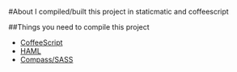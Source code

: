 #About
I compiled/built this project in staticmatic and coffeescript

##Things you need to compile this project
- [CoffeeScript](http://jashkenas.github.com/coffee-script/)
- [HAML](http://haml-lang.com)
- [Compass/SASS](http://compass-style.org/)